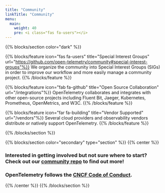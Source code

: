 ```yaml
---
title: "Community"
linkTitle: "Community"
menu:
  main:
    weight: 40
    pre: <i class="fas fa-users"></i>
---
```


{{% blocks/section color="dark" %}}

{{% blocks/feature icon="fas fa-users" title="Special Interest Groups" url="https://github.com/open-telemetry/community#special-interest-groups"%}}
We organize the community into Special Interest Groups (SIGs) in order to improve our workflow and more easily manage a community project.
{{% /blocks/feature %}}

{{% blocks/feature icon="fab fa-github" title="Open Source Collaboration" url="/integrations"%}}
OpenTelemetry collaborates and integrates with other open-source projects including Fluent Bit, Jaeger, Kubernetes, Prometheus, OpenMetrics, and W3C.
{{% /blocks/feature %}}

{{% blocks/feature icon="far fa-building" title="Vendor Supported" url="/vendors"%}}
Several cloud providers and observability vendors distribute or natively support OpenTelemetry.
{{% /blocks/feature %}}

{{% /blocks/section %}}

{{% blocks/section color="secondary" type="section" %}}
{{% center %}}
### Interested in getting involved but not sure where to start? Check out our [community repo](https://github.com/open-telemetry/community) to find out more!
### OpenTelemetry follows the [CNCF Code of Conduct](https://github.com/cncf/foundation/blob/master/code-of-conduct.md).
{{% /center %}}
{{% /blocks/section %}}
